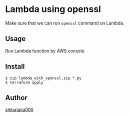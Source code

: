 # Lambda using openssl

Make sure that we can run `openssl` command on Lambda.

## Usage
Run Lambda function by AWS console.

## Install
```
$ zip lambda_with_openssl.zip *.py
$ terraform apply
```

## Author
[shibataka000](https://github.com/shibataka000)
